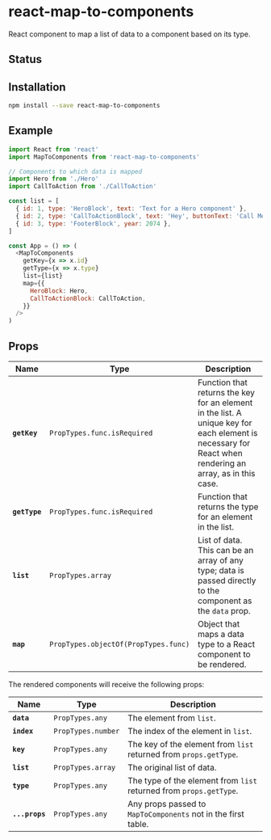 # react-map-to-components

React component to map a list of data to a component based on its type.

## Status

## Installation

```sh
npm install --save react-map-to-components
```

## Example

```js
import React from 'react'
import MapToComponents from 'react-map-to-components'

// Components to which data is mapped
import Hero from './Hero'
import CallToAction from './CallToAction'

const list = [
  { id: 1, type: 'HeroBlock', text: 'Text for a Hero component' },
  { id: 2, type: 'CallToActionBlock', text: 'Hey', buttonText: 'Call Me' },
  { id: 3, type: 'FooterBlock', year: 2074 },
]

const App = () => (
  <MapToComponents
    getKey={x => x.id}
    getType={x => x.type}
    list={list}
    map={{
      HeroBlock: Hero,
      CallToActionBlock: CallToAction,
    }}
  />
)
```

## Props

| Name          | Type                                 | Description                                                                                                                                              |
| ------------- | ------------------------------------ | -------------------------------------------------------------------------------------------------------------------------------------------------------- |
| **`getKey`**  | `PropTypes.func.isRequired`          | Function that returns the key for an element in the list. A unique key for each element is necessary for React when rendering an array, as in this case. |
| **`getType`** | `PropTypes.func.isRequired`          | Function that returns the type for an element in the list.                                                                                               |
| **`list`**    | `PropTypes.array`                    | List of data. This can be an array of any type; data is passed directly to the component as the `data` prop.                                             |
| **`map`**     | `PropTypes.objectOf(PropTypes.func)` | Object that maps a data type to a React component to be rendered.                                                                                        |

The rendered components will receive the following props:

| Name           | Type               | Description                                                        |
| -------------- | ------------------ | ------------------------------------------------------------------ |
| **`data`**     | `PropTypes.any`    | The element from `list`.                                           |
| **`index`**    | `PropTypes.number` | The index of the element in `list`.                                |
| **`key`**      | `PropTypes.any`    | The key of the element from `list` returned from `props.getType`.  |
| **`list`**     | `PropTypes.array`  | The original list of data.                                         |
| **`type`**     | `PropTypes.any`    | The type of the element from `list` returned from `props.getType`. |
| **`...props`** | `PropTypes.any`    | Any props passed to `MapToComponents` not in the first table.      |
